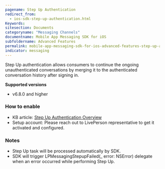 ```yaml
---
pagename: Step Up Authentication
redirect_from:
  - ios-sdk-step-up-authentication.html
Keywords:
sitesection: Documents
categoryname: "Messaging Channels"
documentname: Mobile App Messaging SDK for iOS
subfoldername: Advanced Features
permalink: mobile-app-messaging-sdk-for-ios-advanced-features-step-up-authentication.html
indicator: messaging
---
```



Step Up authentication allows consumers to continue the ongoing unauthenticated conversations by merging it to the authenticated conversation history after signing in.


**Supported versions** 
 - v6.8.0 and higher


### How to enable
- KB article: [Step Up Authentication Overview](https://knowledge.liveperson.com/step-up-authentication-overview/)
- Setup account: Please reach out to LivePerson representative to get it activated and configured.


### Notes
- Step Up task will be processed automatically by SDK.
- SDK will trigger LPMessagingStepupFailed(_ error: NSError) delegate when an error occurred while performing Step Up.
